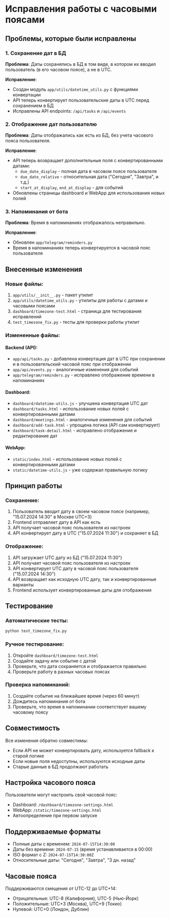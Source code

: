 # Исправления работы с часовыми поясами

## Проблемы, которые были исправлены

### 1. **Сохранение дат в БД**
**Проблема**: Даты сохранялись в БД в том виде, в котором их вводил пользователь (в его часовом поясе), а не в UTC.

**Исправление**: 
- Создан модуль `app/utils/datetime_utils.py` с функциями конвертации
- API теперь конвертирует пользовательские даты в UTC перед сохранением в БД
- Исправлены API endpoints: `/api/tasks` и `/api/events`

### 2. **Отображение дат пользователю**
**Проблема**: Даты отображались как есть из БД, без учета часового пояса пользователя.

**Исправление**:
- API теперь возвращает дополнительные поля с конвертированными датами:
  - `due_date_display` - полная дата в часовом поясе пользователя
  - `due_date_relative` - относительная дата ("Сегодня", "Завтра", и т.д.)
  - `start_at_display`, `end_at_display` - для событий
- Обновлены страницы dashboard и WebApp для использования новых полей

### 3. **Напоминания от бота**
**Проблема**: Время в напоминаниях отображалось неправильно.

**Исправление**:
- Обновлен `app/telegram/reminders.py`
- Время в напоминаниях теперь конвертируется в часовой пояс пользователя

## Внесенные изменения

### Новые файлы:
1. `app/utils/__init__.py` - пакет утилит
2. `app/utils/datetime_utils.py` - утилиты для работы с датами и часовыми поясами
3. `dashboard/timezone-test.html` - страница для тестирования исправлений
4. `test_timezone_fix.py` - тесты для проверки работы утилит

### Измененные файлы:

#### Backend (API):
- `app/api/tasks.py` - добавлена конвертация дат в UTC при сохранении и в пользовательский часовой пояс при отображении
- `app/api/events.py` - аналогичные изменения для событий
- `app/telegram/reminders.py` - исправлено отображение времени в напоминаниях

#### Dashboard:
- `dashboard/datetime-utils.js` - улучшена конвертация UTC дат
- `dashboard/tasks.html` - использование новых полей с конвертированными датами
- `dashboard/meetings.html` - аналогичные изменения для событий
- `dashboard/add-task.html` - упрощена логика (API сам конвертирует)
- `dashboard/task-detail.html` - исправлено отображение и редактирование дат

#### WebApp:
- `static/index.html` - использование новых полей с конвертированными датами
- `static/datetime-utils.js` - уже содержал правильную логику

## Принцип работы

### Сохранение:
1. Пользователь вводит дату в своем часовом поясе (например, "15.07.2024 14:30" в Москве UTC+3)
2. Frontend отправляет дату в API как есть
3. API получает часовой пояс пользователя из настроек
4. API конвертирует дату в UTC ("15.07.2024 11:30") и сохраняет в БД

### Отображение:
1. API загружает UTC дату из БД ("15.07.2024 11:30")
2. API получает часовой пояс пользователя из настроек
3. API конвертирует UTC дату в часовой пояс пользователя ("15.07.2024 14:30")
4. API возвращает как исходную UTC дату, так и конвертированные варианты
5. Frontend использует конвертированные даты для отображения

## Тестирование

### Автоматические тесты:
```bash
python test_timezone_fix.py
```

### Ручное тестирование:
1. Откройте `dashboard/timezone-test.html`
2. Создайте задачу или событие с датой
3. Проверьте, что дата сохраняется и отображается правильно
4. Проверьте работу в разных часовых поясах

### Проверка напоминаний:
1. Создайте событие на ближайшее время (через 60 минут)
2. Дождитесь напоминания от бота
3. Проверьте, что время в напоминании соответствует вашему часовому поясу

## Совместимость

Все изменения обратно совместимы:
- Если API не может конвертировать дату, используется fallback к старой логике
- Если новые поля недоступны, используются исходные даты
- Старые данные в БД продолжают работать

## Настройка часового пояса

Пользователи могут настроить свой часовой пояс:
- Dashboard: `/dashboard/timezone-settings.html`
- WebApp: `/static/timezone-settings.html`
- Автоопределение при первом запуске

## Поддерживаемые форматы

- Полные даты с временем: `2024-07-15T14:30:00`
- Даты без времени: `2024-07-15` (время устанавливается в 00:00)
- ISO формат с Z: `2024-07-15T14:30:00Z`
- Относительные даты: "Сегодня", "Завтра", "3 дн. назад"

## Часовые пояса

Поддерживаются смещения от UTC-12 до UTC+14:
- Отрицательные: UTC-8 (Калифорния), UTC-5 (Нью-Йорк)
- Положительные: UTC+3 (Москва), UTC+9 (Токио)
- Нулевой: UTC+0 (Лондон, Дублин)
